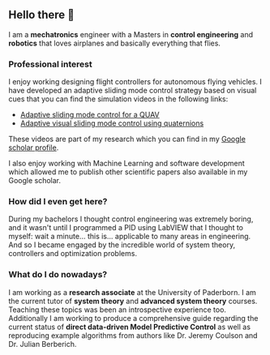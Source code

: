 ## Hello there 👋

<!--
**GusMtz787/GusMtz787** is a ✨ _special_ ✨ repository because its `README.md` (this file) appears on your GitHub profile.

Here are some ideas to get you started:

- 🔭 I’m currently working on ...
- 🌱 I’m currently learning ...
- 👯 I’m looking to collaborate on ...
- 🤔 I’m looking for help with ...
- 💬 Ask me about ...
- 📫 How to reach me: ...
- 😄 Pronouns: ...
- ⚡ Fun fact: ...
-->

I am a **mechatronics** engineer with a Masters in **control engineering** and **robotics** that loves airplanes and basically everything that flies.

### Professional interest

I enjoy working designing flight controllers for autonomous flying vehicles. I have developed an adaptive sliding mode control strategy based on visual cues that you can find the simulation videos in the following links: 

- [Adaptive sliding mode control for a QUAV](https://www.youtube.com/watch?v=FMEtGg45hEI)
- [Adaptive visual sliding mode control using quaternions](https://www.youtube.com/watch?v=GprqokqhALo)

These videos are part of my research which you can find in my [Google scholar profile](https://scholar.google.com/citations?user=43WNdgkAAAAJ&hl=en). 

I also enjoy working with Machine Learning and software development which allowed me to publish other scientific papers also available in my Google scholar.

### How did I even get here?

During my bachelors I thought control engineering was extremely boring, and it wasn't until I programmed a PID using LabVIEW that I thought to myself: wait a minute... this is... applicable to many areas in engineering. And so I became engaged by the incredible world of system theory, controllers and optimization problems. 

### What do I do nowadays?

I am working as a **research associate** at the University of Paderborn. I am the current tutor of **system theory** and **advanced system theory** courses. Teaching these topics was been an introspective experience too. Additionally I am working to produce a comprehensive guide regarding the current status of **direct data-driven Model Predictive Control** as well as reproducing example algorithms from authors like Dr. Jeremy Coulson and Dr. Julian Berberich. 
